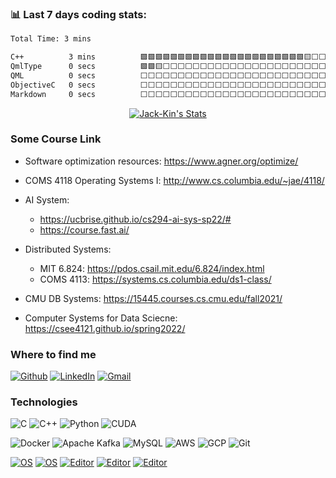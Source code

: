 <h3>📊 Last 7 days coding stats:</h3>
<!--START_SECTION:waka-->

```txt
Total Time: 3 mins

C++          3 mins          🟩🟩🟩🟩🟩🟩🟩🟩🟩🟩🟩🟩🟩🟩🟩🟩🟩🟩🟩🟩🟩🟩🟨⬜⬜   89.83 %
QmlType      0 secs          🟩🟩🟨⬜⬜⬜⬜⬜⬜⬜⬜⬜⬜⬜⬜⬜⬜⬜⬜⬜⬜⬜⬜⬜⬜   09.00 %
QML          0 secs          ⬜⬜⬜⬜⬜⬜⬜⬜⬜⬜⬜⬜⬜⬜⬜⬜⬜⬜⬜⬜⬜⬜⬜⬜⬜   00.57 %
ObjectiveC   0 secs          ⬜⬜⬜⬜⬜⬜⬜⬜⬜⬜⬜⬜⬜⬜⬜⬜⬜⬜⬜⬜⬜⬜⬜⬜⬜   00.56 %
Markdown     0 secs          ⬜⬜⬜⬜⬜⬜⬜⬜⬜⬜⬜⬜⬜⬜⬜⬜⬜⬜⬜⬜⬜⬜⬜⬜⬜   00.04 %
```

<!--END_SECTION:waka-->




<p align="center">
  <a href="https://github.com/Jack-Kin" class="rich-diff-level-one">
    <img src="https://github-readme-stats.vercel.app/api?username=Jack-Kin&title_color=333&text_color=777" alt="Jack-Kin's Stats" >
    <!-- &hide=issues
    <img src="https://github-readme-stats.vercel.app/api?username=Jack-Kin&hide=issues&title_color=333&text_color=777" alt="Jack-Kin's Stats" >
    -->
  </a>
</p>



<h3>Some Course Link</h3>

* Software optimization resources: https://www.agner.org/optimize/

* COMS 4118 Operating Systems I: http://www.cs.columbia.edu/~jae/4118/

* AI System: 
  * https://ucbrise.github.io/cs294-ai-sys-sp22/#
  * https://course.fast.ai/

* Distributed Systems:
  * MIT 6.824: https://pdos.csail.mit.edu/6.824/index.html
  * COMS 4113: https://systems.cs.columbia.edu/ds1-class/

* CMU DB Systems: https://15445.courses.cs.cmu.edu/fall2021/

* Computer Systems for Data Sciecne: https://csee4121.github.io/spring2022/


<h3>Where to find me</h3>

<p>
  <a href="https://github.com/Jack-Kin" target="_blank"><img alt="Github" src="https://img.shields.io/badge/GitHub-%2312100E.svg?&style=for-the-badge&logo=Github&logoColor=white" /></a> 
  <a href="https://www.linkedin.com/in/zhejian-jin/" target="_blank"><img alt="LinkedIn" src="https://img.shields.io/badge/linkedIn-%230077B5.svg?&style=for-the-badge&logo=linkedin&logoColor=white" /></a>
  <a href="mailto:zj2324@columbia.edu" target="_blank"><img alt="Gmail" src="https://img.shields.io/badge/Gmail-red?&style=for-the-badge&logo=linkedin&logoColor=white" /></a> 
</p>

<h3>Technologies</h3>

![C](https://img.shields.io/badge/-C-239DFF?style=flat-square&logo=c&logoColor=white)
![C++](https://img.shields.io/badge/-C%2B%2B-00599C?style=flat-square&logo=c%2B%2B&logoColor=white)
![Python](https://img.shields.io/badge/-Python-3776AB?style=flat-square&logo=Python&logoColor=white)
![CUDA](https://img.shields.io/badge/-CUDA-76B900?style=flat-square&logo=NVIDIA&logoColor=white)

![Docker](https://img.shields.io/badge/-Docker-46a2f1?style=flat-square&logo=docker&logoColor=white)
![Apache Kafka](https://img.shields.io/badge/-Apache%20Kafka-231F20?style=flat-square&logo=apache-kafka&logoColor=white)
![MySQL](https://img.shields.io/badge/-MySQL-4479A1?style=flat-square&logo=MySQL&logoColor=white)
![AWS](https://img.shields.io/badge/-AWS-232F3E?style=flat-square&logo=amazon-aws)
![GCP](https://img.shields.io/badge/-GCP-1a73e8?style=flat-square&logo=google-cloud&logoColor=white)
![Git](https://img.shields.io/badge/-Git-F05032?style=flat-square&logo=git&logoColor=white)

[![OS](https://img.shields.io/badge/OS-Manjaro-brightgreen?style=flat&logo=Manjaro&logoColor=#35BF5C)](https://manjaro.org/)
[![OS](https://img.shields.io/badge/OS-Windows-blue?style=flat&logo=Windows&logoColor=blue)](https://www.microsoft.com/en-us/windows)
[![Editor](https://img.shields.io/badge/Editor-VSCode-blue?style=flat&logo=visual-studio-code&logoColor=lightblue)](https://code.visualstudio.com/)
[![Editor](https://img.shields.io/badge/Editor-JetBrains-blueviolet?style=flat&logo=JetBrains&logoColor=white)](https://www.jetbrains.com/)
[![Editor](https://img.shields.io/badge/Editor-VIM-019733?style=flat&logo=VIM&logoColor=white)](https://www.vim.org/)






